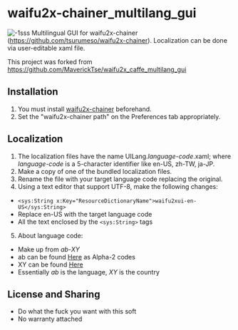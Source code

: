 # waifu2x-chainer_multilang_gui
![-1sss](https://user-images.githubusercontent.com/16046279/37682587-5acead9a-2ccd-11e8-9951-bedda3a41d01.png)
Multilingual GUI for waifu2x-chainer (https://github.com/tsurumeso/waifu2x-chainer). Localization can be done via user-editable xaml file.

This project was forked from https://github.com/MaverickTse/waifu2x_caffe_multilang_gui

## Installation
1. You must install [waifu2x-chainer](https://github.com/tsurumeso/waifu2x-chainer) beforehand.
2. Set the "waifu2x-chainer path" on the Preferences tab appropriately.

## Localization
1. The localization files have the name UILang._language-code_.xaml; where _language-code_ is a 5-character identifier like en-US, zh-TW, ja-JP.
2. Make a copy of one of the bundled localization files.
3. Rename the file with your target language code replacing the original.
4. Using a text editor that support UTF-8, make the following changes:
  * ```<sys:String x:Key="ResourceDictionaryName">waifu2xui-en-US</sys:String>```
  * Replace en-US with the target language code
  * All the text enclosed by the ```<sys:String>``` tags
5. About language code:
  * Make up from _ab_-_XY_
  * ab can be found [Here](http://www.loc.gov/standards/iso639-2/php/langcodes-search.php) as Alpha-2 codes
  * XY can be found [Here](https://www.iso.org/obp/ui/#search)
  * Essentially _ab_ is the language, _XY_ is the country
  
## License and Sharing
* Do what the fuck you want with this soft
* No warranty attached
